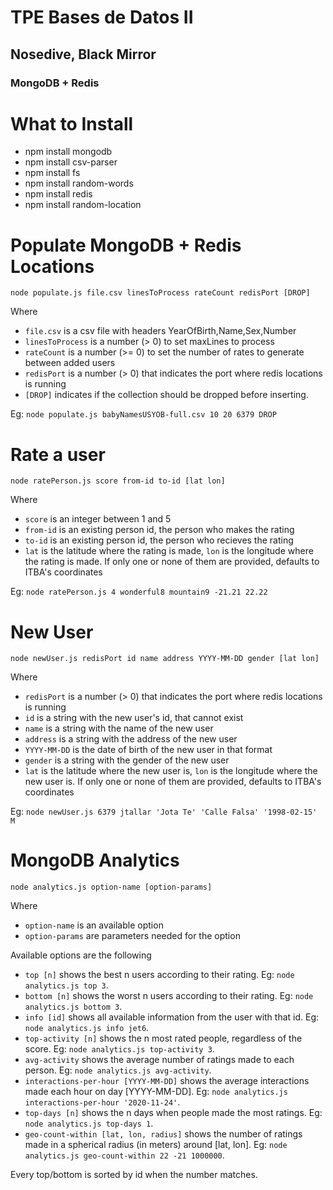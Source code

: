# TPE Bases de Datos II
## Nosedive, Black Mirror
### MongoDB + Redis

# What to Install
- npm install mongodb
- npm install csv-parser
- npm install fs
- npm install random-words
- npm install redis
- npm install random-location

# Populate MongoDB + Redis Locations
`node populate.js file.csv linesToProcess rateCount redisPort [DROP]`

Where 
- `file.csv` is a csv file with headers YearOfBirth,Name,Sex,Number 
- `linesToProcess` is a number (> 0) to set maxLines to process
- `rateCount` is a number (>= 0) to set the number of rates to generate between added users
- `redisPort` is a number (> 0) that indicates the port where redis locations is running
- `[DROP]` indicates if the collection should be dropped before inserting.

Eg: `node populate.js babyNamesUSYOB-full.csv 10 20 6379 DROP`

# Rate a user
`node ratePerson.js score from-id to-id [lat lon]`

Where
- `score` is an integer between 1 and 5
- `from-id` is an existing person id, the person who makes the rating
- `to-id` is an existing person id, the person who recieves the rating
- `lat` is the latitude where the rating is made, `lon` is the longitude where the rating is made. If only one or none of them are provided, defaults to ITBA's coordinates

Eg: `node ratePerson.js 4 wonderful8 mountain9 -21.21 22.22`

# New User
`node newUser.js redisPort id name address YYYY-MM-DD gender [lat lon]`

Where
- `redisPort` is a number (> 0) that indicates the port where redis locations is running
- `id` is a string with the new user's id, that cannot exist
- `name` is a string with the name of the new user
- `address` is a string with the address of the new user
- `YYYY-MM-DD` is the date of birth of the new user in that format
- `gender` is a string with the gender of the new user
- `lat` is the latitude where the new user is, `lon` is the longitude where the new user is. If only one or none of them are provided, defaults to ITBA's coordinates

Eg: `node newUser.js 6379 jtallar 'Jota Te' 'Calle Falsa' '1998-02-15' M`

# MongoDB Analytics
`node analytics.js option-name [option-params]`

Where
- `option-name` is an available option
- `option-params` are parameters needed for the option

Available options are the following
* `top [n]` shows the best n users according to their rating. Eg: `node analytics.js top 3`.
* `bottom [n]` shows the worst n users according to their rating. Eg: `node analytics.js bottom 3`.
* `info [id]` shows all available information from the user with that id. Eg: `node analytics.js info jet6`.
* `top-activity [n]` shows the n most rated people, regardless of the score. Eg: `node analytics.js top-activity 3`.
* `avg-activity` shows the average number of ratings made to each person. Eg: `node analytics.js avg-activity`.
* `interactions-per-hour [YYYY-MM-DD]` shows the average interactions made each hour on day \[YYYY-MM-DD\]. Eg: `node analytics.js interactions-per-hour '2020-11-24'`.
* `top-days [n]` shows the n days when people made the most ratings. Eg: `node analytics.js top-days 1`.
* `geo-count-within [lat, lon, radius]` shows the number of ratings made in a spherical radius (in meters) around [lat, lon]. Eg: `node analytics.js geo-count-within 22 -21 1000000`.

Every top/bottom is sorted by id when the number matches.